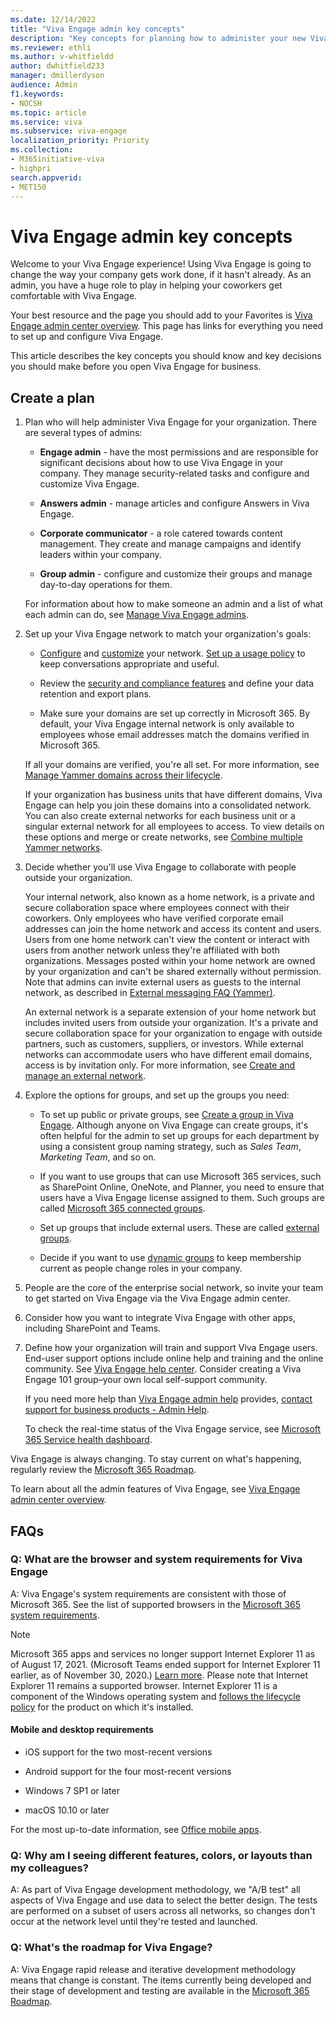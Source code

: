 ```yaml
---
ms.date: 12/14/2022
title: "Viva Engage admin key concepts"
description: "Key concepts for planning how to administer your new Viva Engage network."
ms.reviewer: ethli
ms.author: v-whitfieldd
author: dwhitfield233
manager: dmillerdyson
audience: Admin
f1.keywords:
- NOCSH
ms.topic: article
ms.service: viva
ms.subservice: viva-engage
localization_priority: Priority
ms.collection:  
- M365initiative-viva
- highpri
search.appverid:
- MET150
---
```


# Viva Engage admin key concepts

Welcome to your Viva Engage experience! Using Viva Engage is going to change the way your company gets work done, if it hasn't already. As an admin, you have a huge role to play in helping your coworkers get comfortable with Viva Engage.
  
Your best resource and the page you should add to your Favorites is [Viva Engage admin center overview](./eac-overview.md). This page has links for everything you need to set up and configure Viva Engage.
  
This article describes the key concepts you should know and key decisions you should make before you open Viva Engage for business.
  
## Create a plan

1. Plan who will help administer Viva Engage for your organization. There are several types of admins:

    - **Engage admin** - have the most permissions and are responsible for significant decisions about how to use Viva Engage in your company. They manage security-related tasks and configure and customize Viva Engage.

    - **Answers admin** - manage articles and configure Answers in Viva Engage.

    - **Corporate communicator** - a role catered towards content management. They create and manage campaigns and identify leaders within your company.

    - **Group admin** - configure and customize their groups and manage day-to-day operations for them.

   For information about how to make someone an admin and a list of what each admin can do, see [Manage Viva Engage admins](/yammer/manage-yammer-users/manage-yammer-admins).

2. Set up your Viva Engage network to match your organization's goals:

   - [Configure](./setup.md) and [customize](./setup.md) your network. [Set up a usage policy](./set-up-usage-policy.md) to keep conversations appropriate and useful.

   - Review the [security and compliance features](/yammer/manage-security-and-compliance/security-and-compliance) and define your data retention and export plans.

   - Make sure your domains are set up correctly in Microsoft 365. By default, your Viva Engage internal network is only available to employees whose email addresses match the domains verified in Microsoft 365.

   If all your domains are verified, you're all set. For more information, see [Manage Yammer domains across their lifecycle](/yammer/configure-your-yammer-network/manage-yammer-domains).

   If your organization has business units that have different domains, Viva Engage can help you join these domains into a consolidated network. You can also create external networks for each business unit or a singular external network for all employees to access. To view details on these options and merge or create networks, see [Combine multiple Yammer networks](/yammer/configure-your-yammer-network/consolidate-multiple-yammer-networks).

3. Decide whether you'll use Viva Engage to collaborate with people outside your organization.

    Your internal network, also known as a home network, is a private and secure collaboration space where employees connect with their coworkers. Only employees who have verified corporate email addresses can join the home network and access its content and users. Users from one home network can't view the content or interact with users from another network unless they're affiliated with both organizations. Messages posted within your home network are owned by your organization and can't be shared externally without permission. Note that admins can invite external users as guests to the internal network, as described in [External messaging FAQ (Yammer)](/yammer/work-with-external-users/external-messaging-faq).

    An external network is a separate extension of your home network but includes invited users from outside your organization. It's a private and secure collaboration space for your organization to engage with outside partners, such as customers, suppliers, or investors. While external networks can accommodate users who have different email domains, access is by invitation only. For more information, see [Create and manage an external network](/yammer/work-with-external-users/create-and-manage-an-external-network).

4. Explore the options for groups, and set up the groups you need:

   - To set up public or private groups, see [Create a group in Viva Engage](https://support.office.com/article/b407af4f-9a58-4b12-b43e-afbb1b07c889). Although anyone on Viva Engage can create groups, it's often helpful for the admin to set up groups for each department by using a consistent group naming strategy, such as *Sales Team*, *Marketing Team*, and so on.

   - If you want to use groups that can use Microsoft 365 services, such as SharePoint Online, OneNote, and Planner, you need to ensure that users have a Viva Engage license assigned to them. Such groups are called [Microsoft 365 connected groups](/yammer/manage-yammer-groups/yammer-and-office-365-groups).

   - Set up groups that include external users. These are called [external groups](/yammer/work-with-external-users/create-and-manage-external-groups).

   - Decide if you want to use [dynamic groups](/yammer/manage-yammer-groups/create-a-dynamic-group) to keep membership current as people change roles in your company.


5. People are the core of the enterprise social network, so invite your team to get started on Viva Engage via the Viva Engage admin center.

6. Consider how you want to integrate Viva Engage with other apps, including SharePoint and Teams.

7. Define how your organization will train and support Viva Engage users. End-user support options include online help and training and the online community. See [Viva Engage help center](https://support.office.com/article/8663922d-8f76-47c2-827a-ee86e8cac00f.aspx). Consider creating a Viva Engage 101 group–your own local self-support community.

    If you need more help than [Viva Engage admin help](../TOC.yml) provides, [contact support for business products - Admin Help](https://support.office.com/article/32a17ca7-6fa0-4870-8a8d-e25ba4ccfd4b).

    To check the real-time status of the Viva Engage service, see [Microsoft 365 Service health dashboard](https://admin.microsoft.com/AdminPortal/Home#/servicehealth).

Viva Engage is always changing. To stay current on what's happening, regularly review the [Microsoft 365 Roadmap](https://go.microsoft.com/fwlink/?LinkId=509914).

To learn about all the admin features of Viva Engage, see [Viva Engage admin center overview](./overview.md).

## FAQs

### Q: What are the browser and system requirements for Viva Engage

A: Viva Engage's system requirements are consistent with those of Microsoft 365. See the list of supported browsers in the [Microsoft 365 system requirements](https://support.office.com/article/719254c0-2671-4648-9c84-c6a3d4f3be45).

> [!NOTE]
> Microsoft 365 apps and services no longer support Internet Explorer 11 as of August 17, 2021. (Microsoft Teams ended support for Internet Explorer 11 earlier, as of November 30, 2020.) [Learn more](https://aka.ms/AA97tsw). Please note that Internet Explorer 11 remains a supported browser. Internet Explorer 11 is a component of the Windows operating system and [follows the lifecycle policy](/lifecycle/faq/internet-explorer-microsoft-edge) for the product on which it's installed.
  
#### Mobile and desktop requirements

- iOS support for the two most-recent versions

- Android support for the four most-recent versions

- Windows 7 SP1 or later

- macOS 10.10 or later

For the most up-to-date information, see [Office mobile apps](https://go.microsoft.com/fwlink/?linkid=2119145).

### Q: Why am I seeing different features, colors, or layouts than my colleagues?

A: As part of Viva Engage development methodology, we "A/B test" all aspects of Viva Engage and use data to select the better design. The tests are performed on a subset of users across all networks, so changes don't occur at the network level until they're tested and launched.
  
### Q: What's the roadmap for Viva Engage?

A: Viva Engage rapid release and iterative development methodology means that change is constant. The items currently being developed and their stage of development and testing are available in the [Microsoft 365 Roadmap](https://go.microsoft.com/fwlink/?LinkId=509914).
